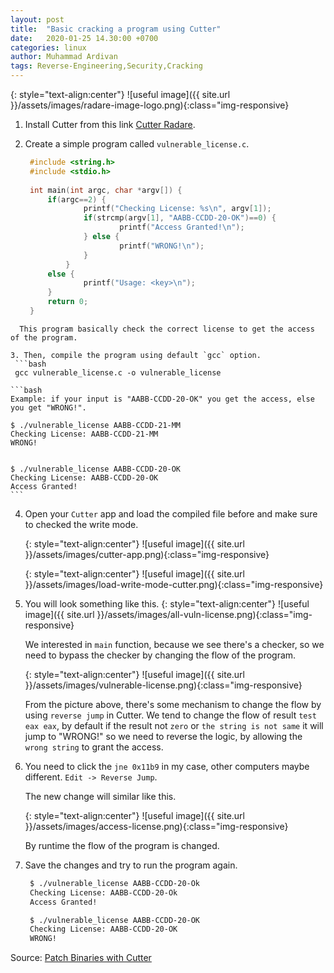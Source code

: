 ```yaml
---
layout: post
title:  "Basic cracking a program using Cutter"
date:   2020-01-25 14.30:00 +0700
categories: linux
author: Muhammad Ardivan
tags: Reverse-Engineering,Security,Cracking
---
```


{: style="text-align:center"}
![useful image]({{ site.url }}/assets/images/radare-image-logo.png){:class="img-responsive}

1. Install Cutter from this link <a target="_blank" href="https://github.com/radareorg/cutter">Cutter Radare</a>.

2. Create a simple program called `vulnerable_license.c`.
   
   ```cpp
    #include <string.h>
    #include <stdio.h>
        
    int main(int argc, char *argv[]) {
        if(argc==2) {
                printf("Checking License: %s\n", argv[1]);
                if(strcmp(argv[1], "AABB-CCDD-20-OK")==0) {
                        printf("Access Granted!\n");
                } else {
                        printf("WRONG!\n");
                }
            } 
        else {
                printf("Usage: <key>\n");
        }
        return 0;
    }
  ```
    This program basically check the correct license to get the access of the program.

3. Then, compile the program using default `gcc` option.
   ```bash
   gcc vulnerable_license.c -o vulnerable_license
   ```

    ```bash
    Example: if your input is "AABB-CCDD-20-OK" you get the access, else you get "WRONG!".

    $ ./vulnerable_license AABB-CCDD-21-MM 
    Checking License: AABB-CCDD-21-MM
    WRONG!


    $ ./vulnerable_license AABB-CCDD-20-OK 
    Checking License: AABB-CCDD-20-OK
    Access Granted!
    ```

4. Open your `Cutter` app and load the compiled file before and make sure to checked the write mode.
   
   {: style="text-align:center"}
   ![useful image]({{ site.url }}/assets/images/cutter-app.png){:class="img-responsive}

   {: style="text-align:center"}
   ![useful image]({{ site.url }}/assets/images/load-write-mode-cutter.png){:class="img-responsive}
   
5. You will look something like this.
   {: style="text-align:center"}
   ![useful image]({{ site.url }}/assets/images/all-vuln-license.png){:class="img-responsive}

   We interested in `main` function, because we see there's a checker, so we need to bypass the checker by changing the flow of the program.

   {: style="text-align:center"}
   ![useful image]({{ site.url }}/assets/images/vulnerable-license.png){:class="img-responsive}
    
   From the picture above, there's some mechanism to change the flow by using `reverse jump` in Cutter. We tend to change the flow of result `test eax eax`, by default if the result not `zero` or `the string is not same` it will jump to "WRONG!" so we need to reverse the logic, by allowing the `wrong string` to grant the access.

6. You need to click the `jne 0x11b9` in my case, other computers maybe different. `Edit -> Reverse Jump`.
   
   The new change will similar like this.

   {: style="text-align:center"}
   ![useful image]({{ site.url }}/assets/images/access-license.png){:class="img-responsive}

   By runtime the flow of the program is changed.
   
7. Save the changes and try to run the program again.
   ```bash
    $ ./vulnerable_license AABB-CCDD-20-Ok
    Checking License: AABB-CCDD-20-Ok
    Access Granted!

    $ ./vulnerable_license AABB-CCDD-20-OK
    Checking License: AABB-CCDD-20-OK
    WRONG!
   ```

Source: <a target="_blank" href="https://www.megabeets.net/5-ways-to-patch-binaries-with-cutter/">Patch Binaries with Cutter</a>
